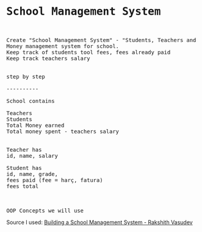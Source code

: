 <pre>
<h1>School Management System</h1>

Create "School Management System" - "Students, Teachers and then the fundementals."
Money management system for school.
Keep track of students tool fees, fees already paid 
Keep track teachers salary


step by step

----------

School contains

Teachers
Students 
Total Money earned 
Total money spent - teachers salary


Teacher has
id, name, salary

Student has
id, name, grade, 
fees paid (fee = harç, fatura)
fees total



OOP Concepts we will use 
</pre>
<p>Source I used: <a href="https://www.youtube.com/watch?v=e0X00EoFQbE" target="_blank">Building a School Management System - Rakshith Vasudev </a>


  
